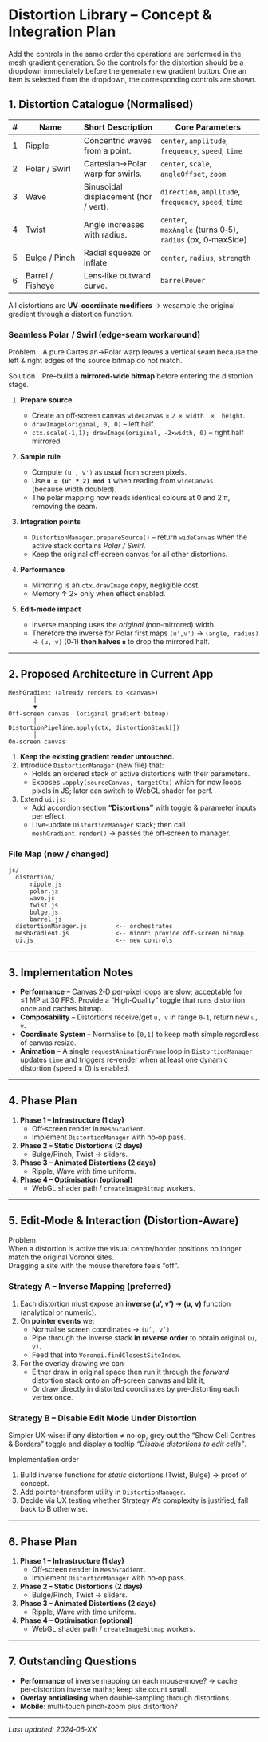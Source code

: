 # Distortion Library – Concept & Integration Plan

Add the controls in the same order the operations are performed in the mesh gradient generation.
So the controls for the distortion should be a dropdown immediately before the generate new gradient button.
One an item is selected from the dropdown, the corresponding controls are shown.



## 1. Distortion Catalogue (Normalised)

| # | Name | Short Description | Core Parameters |
|---|------|-------------------|-----------------|
| 1 | Ripple | Concentric waves from a point. | `center`, `amplitude`, `frequency`, `speed`, `time` |
| 2 | Polar / Swirl | Cartesian→Polar warp for swirls. | `center`, `scale`, `angleOffset`, `zoom` |
| 3 | Wave | Sinusoidal displacement (hor / vert). | `direction`, `amplitude`, `frequency`, `speed`, `time` |
| 4 | Twist | Angle increases with radius. | `center`, `maxAngle` (turns 0‑5), `radius` (px, 0‑maxSide) |
| 5 | Bulge / Pinch | Radial squeeze or inflate. | `center`, `radius`, `strength` |
| 6 | Barrel / Fisheye | Lens‑like outward curve. | `barrelPower` |

All distortions are **UV‑coordinate modifiers** → we ​sample the original gradient through a distortion function.

### Seamless Polar / Swirl (edge‑seam workaround)

Problem A pure Cartesian→Polar warp leaves a vertical seam because the
left & right edges of the source bitmap do not match.

Solution Pre–build a **mirrored‑wide bitmap** before entering the
distortion stage.

1. **Prepare source**  
   * Create an off‑screen canvas `wideCanvas` = `2 × width  ×  height`.  
   * `drawImage(original, 0, 0)` – left half.  
   * `ctx.scale(-1,1); drawImage(original, -2×width, 0)` – right half mirrored.

2. **Sample rule**  
   * Compute `(u', v')` as usual from screen pixels.  
   * Use **`u = (u' * 2) mod 1`** when reading from `wideCanvas`  
     (because width doubled).  
   * The polar mapping now reads identical colours at 0 and 2 π, removing the seam.

3. **Integration points**  
   * `DistortionManager.prepareSource()` – return `wideCanvas`
     when the active stack contains *Polar / Swirl*.  
   * Keep the original off‑screen canvas for all other distortions.

4. **Performance**  
   * Mirroring is an `ctx.drawImage` copy, negligible cost.  
   * Memory ↑ 2× only when effect enabled.

5. **Edit‑mode impact**  
   * Inverse mapping uses the *original* (non‑mirrored) width.  
   * Therefore the inverse for Polar first maps `(u',v')`
     → `(angle, radius)` → `(u, v)` (0‑1) **then halves `u`** to drop
     the mirrored half.

---

## 2. Proposed Architecture in Current App

```
MeshGradient (already renders to <canvas>)
       │
       ▼
Off‑screen canvas  (original gradient bitmap)
       │
DistortionPipeline.apply(ctx, distortionStack[])
       │
On‑screen canvas
```

1. **Keep the existing gradient render untouched.**  
2. Introduce `DistortionManager` (new file) that:
   * Holds an ordered stack of active distortions with their parameters.
   * Exposes `.apply(sourceCanvas, targetCtx)` which for now loops pixels in JS; later can switch to WebGL shader for perf.
3. Extend `ui.js`:
   * Add accordion section **“Distortions”** with toggle & parameter inputs per effect.
   * Live‑update `DistortionManager` stack; then call `meshGradient.render()` → passes the off‑screen to manager.

### File Map (new / changed)
```
js/
  distortion/
      ripple.js
      polar.js
      wave.js
      twist.js
      bulge.js
      barrel.js
  distortionManager.js        <-- orchestrates
  meshGradient.js             <-- minor: provide off‑screen bitmap
  ui.js                       <-- new controls
```

---

## 3. Implementation Notes

* **Performance** – Canvas 2‑D per‑pixel loops are slow; acceptable for ≤1 MP at 30 FPS. Provide a “High‑Quality” toggle that runs distortion once and caches bitmap.
* **Composability** – Distortions receive/get `u, v` in range `0‑1`, return new `u, v`.
* **Coordinate System** – Normalise to `[0,1]` to keep math simple regardless of canvas resize.
* **Animation** – A single `requestAnimationFrame` loop in `DistortionManager` updates `time` and triggers re‑render when at least one dynamic distortion (speed ≠ 0) is enabled.

---

## 4. Phase Plan

1. **Phase 1 – Infrastructure (1 day)**
   * Off‑screen render in `MeshGradient`.
   * Implement `DistortionManager` with no‑op pass.
2. **Phase 2 – Static Distortions (2 days)**
   * Bulge/Pinch, Twist → sliders.
3. **Phase 3 – Animated Distortions (2 days)**
   * Ripple, Wave with time uniform.
4. **Phase 4 – Optimisation (optional)**
   * WebGL shader path / `createImageBitmap` workers.

---

## 5. Edit‑Mode & Interaction (Distortion‑Aware)

Problem  
When a distortion is active the visual centre/border positions no longer match the original Voronoi sites.  
Dragging a site with the mouse therefore feels “off”.

### Strategy A – Inverse Mapping (preferred)
1. Each distortion must expose an **inverse (u’, v’) → (u, v)** function (analytical or numeric).
2. On **pointer events** we:
   * Normalise screen coordinates → `(u’, v’)`.
   * Pipe through the inverse stack **in reverse order** to obtain original `(u, v)`.
   * Feed that into `Voronoi.findClosestSiteIndex`.
3. For the overlay drawing we can
   * Either draw in original space then run it through the *forward* distortion stack onto an off‑screen canvas and blit it,
   * Or draw directly in distorted coordinates by pre‑distorting each vertex once.

### Strategy B – Disable Edit Mode Under Distortion
Simpler UX‑wise: if any distortion ≠ no‑op, grey‑out the “Show Cell Centres & Borders” toggle and display a tooltip *“Disable distortions to edit cells”*.

Implementation order  
1. Build inverse functions for *static* distortions (Twist, Bulge) → proof of concept.  
2. Add pointer‑transform utility in `DistortionManager`.  
3. Decide via UX testing whether Strategy A’s complexity is justified; fall back to B otherwise.

---

## 6. Phase Plan

1. **Phase 1 – Infrastructure (1 day)**
   * Off‑screen render in `MeshGradient`.
   * Implement `DistortionManager` with no‑op pass.
2. **Phase 2 – Static Distortions (2 days)**
   * Bulge/Pinch, Twist → sliders.
3. **Phase 3 – Animated Distortions (2 days)**
   * Ripple, Wave with time uniform.
4. **Phase 4 – Optimisation (optional)**
   * WebGL shader path / `createImageBitmap` workers.

---

## 7. Outstanding Questions

* **Performance** of inverse mapping on each mouse‑move? → cache per‑distortion inverse maths; keep site count small.  
* **Overlay antialiasing** when double‑sampling through distortions.  
* **Mobile**: multi‑touch pinch‑zoom plus distortion?

---

*Last updated: 2024‑06‑XX*